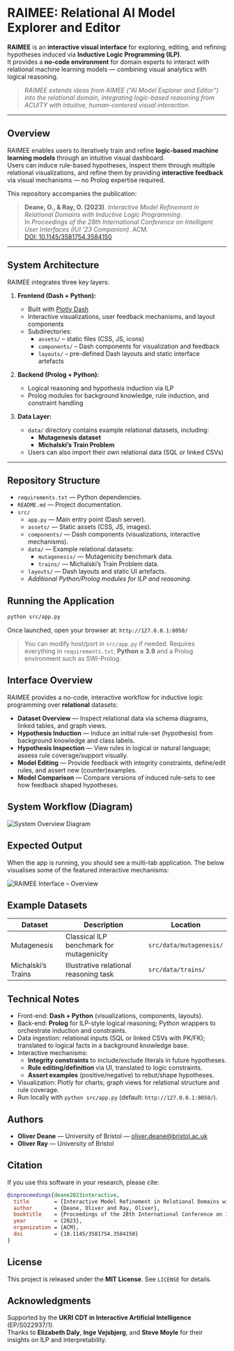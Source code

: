 # RAIMEE: Relational AI Model Explorer and Editor

**RAIMEE** is an **interactive visual interface** for exploring, editing, and refining hypotheses induced via **Inductive Logic Programming (ILP)**.  
It provides a **no-code environment** for domain experts to interact with relational machine learning models — combining visual analytics with logical reasoning.

> *RAIMEE extends ideas from AIMEE (“AI Model Explorer and Editor”) into the relational domain, integrating logic-based reasoning from ACUITY with intuitive, human-centered visual interaction.*

---

## Overview

RAIMEE enables users to iteratively train and refine **logic-based machine learning models** through an intuitive visual dashboard.  
Users can induce rule-based hypotheses, inspect them through multiple relational visualizations, and refine them by providing **interactive feedback** via visual mechanisms — no Prolog expertise required.

This repository accompanies the publication:

> **Deane, O., & Ray, O. (2023)**. *Interactive Model Refinement in Relational Domains with Inductive Logic Programming*.  
> In *Proceedings of the 28th International Conference on Intelligent User Interfaces (IUI '23 Companion)*. ACM.  
> [DOI: 10.1145/3581754.3584150](https://doi.org/10.1145/3581754.3584150)

---

## System Architecture

RAIMEE integrates three key layers:

1. **Frontend (Dash + Python):**
   - Built with [Plotly Dash](https://dash.plotly.com/)
   - Interactive visualizations, user feedback mechanisms, and layout components
   - Subdirectories:
     - `assets/` – static files (CSS, JS, icons)
     - `components/` – Dash components for visualization and feedback
     - `layouts/` – pre-defined Dash layouts and static interface artefacts

2. **Backend (Prolog + Python):**
   - Logical reasoning and hypothesis induction via ILP
   - Prolog modules for background knowledge, rule induction, and constraint handling

3. **Data Layer:**
   - `data/` directory contains example relational datasets, including:
     - **Mutagenesis dataset**
     - **Michalski’s Train Problem**
   - Users can also import their own relational data (SQL or linked CSVs)

---

## Repository Structure

- `requirements.txt` — Python dependencies.
- `README.md` — Project documentation.
- `src/`
  - `app.py` — Main entry point (Dash server).
  - `assets/` — Static assets (CSS, JS, images).
  - `components/` — Dash components (visualizations, interactive mechanisms).
  - `data/` — Example relational datasets:
    - `mutagenesis/` — Mutagenicity benchmark data.
    - `trains/` — Michalski’s Train Problem data.
  - `layouts/` — Dash layouts and static UI artefacts.
  - _Additional Python/Prolog modules for ILP and reasoning._

## Running the Application

~~~bash
python src/app.py
~~~

Once launched, open your browser at:
```http://127.0.0.1:8050/```


> You can modify host/port in `src/app.py` if needed. Requires everything in `requirements.txt`, **Python ≥ 3.9** and a Prolog environment such as SWI-Prolog.


## Interface Overview

RAIMEE provides a no-code, interactive workflow for inductive logic programming over **relational** datasets:

- **Dataset Overview** — Inspect relational data via schema diagrams, linked tables, and graph views.
- **Hypothesis Induction** — Induce an initial rule-set (hypothesis) from background knowledge and class labels.
- **Hypothesis Inspection** — View rules in logical or natural language; assess rule coverage/support visually.
- **Model Editing** — Provide feedback with integrity constraints, define/edit rules, and assert new (counter)examples.
- **Model Comparison** — Compare versions of induced rule-sets to see how feedback shaped hypotheses.

## System Workflow (Diagram)

![System Overview Diagram](imgs/reaimeeOverview.png)


## Expected Output

When the app is running, you should see a multi-tab application. The below visualises some of the featured interactive mechanisms:

![RAIMEE Interface – Overview](imgs/raimeeScreenshots.png)


## Example Datasets

| Dataset               | Description                                      | Location                |
|-----------------------|--------------------------------------------------|-------------------------|
| Mutagenesis           | Classical ILP benchmark for mutagenicity         | `src/data/mutagenesis/` |
| Michalski’s Trains    | Illustrative relational reasoning task           | `src/data/trains/`      |


## Technical Notes

- Front-end: **Dash + Python** (visualizations, components, layouts).
- Back-end: **Prolog** for ILP-style logical reasoning; Python wrappers to orchestrate induction and constraints.
- Data ingestion: relational inputs (SQL or linked CSVs with PK/FK); translated to logical facts in a background knowledge base.
- Interactive mechanisms:
  - **Integrity constraints** to include/exclude literals in future hypotheses.
  - **Rule editing/definition** via UI, translated to logic constraints.
  - **Assert examples** (positive/negative) to rebut/shape hypotheses.
- Visualization: Plotly for charts; graph views for relational structure and rule coverage.
- Run locally with `python src/app.py` (default: `http://127.0.0.1:8050/`).


## Authors

- **Oliver Deane** — University of Bristol — <oliver.deane@bristol.ac.uk>  
- **Oliver Ray** — University of Bristol


## Citation

If you use this software in your research, please cite:

~~~bibtex
@inproceedings{deane2023interactive,
  title        = {Interactive Model Refinement in Relational Domains with Inductive Logic Programming},
  author       = {Deane, Oliver and Ray, Oliver},
  booktitle    = {Proceedings of the 28th International Conference on Intelligent User Interfaces (IUI '23 Companion)},
  year         = {2023},
  organization = {ACM},
  doi          = {10.1145/3581754.3584150}
}
~~~


## License

This project is released under the **MIT License**. See `LICENSE` for details.


## Acknowledgments

Supported by the **UKRI CDT in Interactive Artificial Intelligence** (EP/S022937/1).  
Thanks to **Elizabeth Daly**, **Inge Vejsbjerg**, and **Steve Moyle** for their insights on ILP and interpretability.

